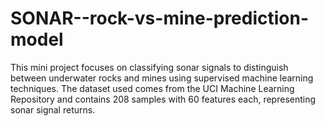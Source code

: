 # SONAR--rock-vs-mine-prediction-model
This mini project focuses on classifying sonar signals to distinguish between underwater rocks and mines using supervised machine learning techniques. The dataset used comes from the UCI Machine Learning Repository and contains 208 samples with 60 features each, representing sonar signal returns.
